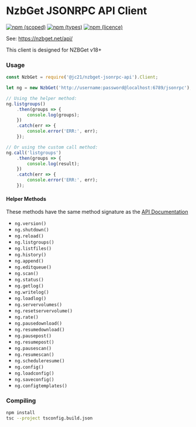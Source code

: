 # NzbGet JSONRPC API Client

[![npm (scoped)](https://img.shields.io/npm/v/@jc21/nzbget-jsonrpc-api.svg?style=for-the-badge)](https://www.npmjs.com/package/@jc21/nzbget-jsonrpc-api)
[![npm (types)](https://img.shields.io/npm/types/@jc21/nzbget-jsonrpc-api.svg?style=for-the-badge)](https://www.npmjs.com/package/@jc21/nzbget-jsonrpc-api)
[![npm (licence)](https://img.shields.io/npm/l/@jc21/nzbget-jsonrpc-api.svg?style=for-the-badge)](https://www.npmjs.com/package/@jc21/nzbget-jsonrpc-api)

See: https://nzbget.net/api/

This client is designed for NZBGet v18+


### Usage

```javascript
const NzbGet = require('@jc21/nzbget-jsonrpc-api').Client;

let ng = new NzbGet('http://username:password@localhost:6789/jsonrpc');

// Using the helper method:
ng.listgroups()
    .then(groups => {
        console.log(groups);
    })
    .catch(err => {
        console.error('ERR:', err);
    });

// Or using the custom call method:
ng.call('listgroups')
    .then(groups => {
        console.log(result);
    })
    .catch(err => {
        console.error('ERR:', err);
    });
```


#### Helper Methods

These methods have the same method signature as the [API Documentation](https://nzbget.net/api/)

- `ng.version()`
- `ng.shutdown()`
- `ng.reload()`
- `ng.listgroups()`
- `ng.listfiles()`
- `ng.history()`
- `ng.append()`
- `ng.editqueue()`
- `ng.scan()`
- `ng.status()`
- `ng.getlog()`
- `ng.writelog()`
- `ng.loadlog()`
- `ng.servervolumes()`
- `ng.resetservervolume()`
- `ng.rate()`
- `ng.pausedownload()`
- `ng.resumedownload()`
- `ng.pausepost()`
- `ng.resumepost()`
- `ng.pausescan()`
- `ng.resumescan()`
- `ng.scheduleresume()`
- `ng.config()`
- `ng.loadconfig()`
- `ng.saveconfig()`
- `ng.configtemplates()`


### Compiling

```bash
npm install
tsc --project tsconfig.build.json
```
